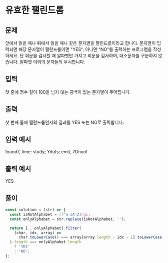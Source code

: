 # 유효한 팰린드롬

## 문제

앞에서 읽을 때나 뒤에서 읽을 때나 같은 문자열을 팰린드롬이라고 합니다.
문자열이 입력되면 해당 문자열이 팰린드롬이면 "YES", 아니면 “NO"를 출력하는 프로그램을 작성하세요.
단 회문을 검사할 때 알파벳만 가지고 회문을 검사하며, 대소문자를 구분하지 않습니다. 알파벳 이외의 문자들의 무시합니다.

## 입력

첫 줄에 정수 길이 100을 넘지 않는 공백이 없는 문자열이 주어집니다.

## 출력

첫 번째 줄에 팰린드롬인지의 결과를 YES 또는 NO로 출력합니다.

## 입력 예시

found7, time: study; Yduts; emit, 7Dnuof

## 출력 예시

YES

## 풀이

```javascript
const solution = (str) => {
  const isNotAlphabet = /[^a-zA-Z]/gi;
  const onlyAlphabet = str.replace(isNotAlphabet, '');

  return [...onlyAlphabet].filter(
    (char, idx, array) =>
      char.toLowerCase() === array[array.length - idx - 1].toLowerCase()
  ).length === onlyAlphabet.length
    ? 'YES'
    : 'NO';
};
```
